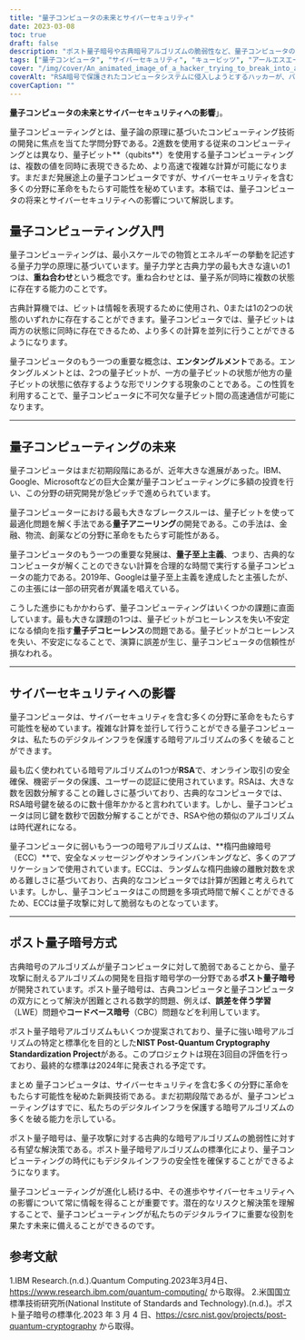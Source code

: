 ```yaml
---
title: "量子コンピュータの未来とサイバーセキュリティ"
date: 2023-03-08
toc: true
draft: false
description: "ポスト量子暗号や古典暗号アルゴリズムの脆弱性など、量子コンピュータの将来とサイバーセキュリティへの影響を探る。"
tags: ["量子コンピュータ", "サイバーセキュリティ", "キュービッツ", "アールエスエー", "エコー", "ポスト量子暗号", "量子アニーリング", "クォンタム至上主義", "重ね合わせ", "エンタングルメント", "暗号化アルゴリズム", "デジタルインフラ", "最適化問題", "テックジャイアント", "研究・開発", "デコヒーレンス", "オンライン取引", "セキュアメッセージング", "オンラインバンキング", "創薬"]
cover: "/img/cover/An_animated_image_of_a_hacker_trying_to_break_into_a_computer.png"
coverAlt: "RSA暗号で保護されたコンピュータシステムに侵入しようとするハッカーが、バックグラウンドで量子コンピュータが数秒で暗号を解くため、失敗するアニメーション画像です。"
coverCaption: ""
---
```


**量子コンピュータの未来とサイバーセキュリティへの影響**」。

量子コンピューティングとは、量子論の原理に基づいたコンピューティング技術の開発に焦点を当てた学問分野である。2進数を使用する従来のコンピューティングとは異なり、量子ビット**（qubits**）を使用する量子コンピューティングは、複数の値を同時に表現できるため、より高速で複雑な計算が可能になります。まだまだ発展途上の量子コンピュータですが、サイバーセキュリティを含む多くの分野に革命をもたらす可能性を秘めています。本稿では、量子コンピュータの将来とサイバーセキュリティへの影響について解説します。

## 量子コンピューティング入門

量子コンピューティングは、最小スケールでの物質とエネルギーの挙動を記述する量子力学の原理に基づいています。量子力学と古典力学の最も大きな違いの1つは、**重ね合わせ**という概念です。重ね合わせとは、量子系が同時に複数の状態に存在する能力のことです。

古典計算機では、ビットは情報を表現するために使用され、0または1の2つの状態のいずれかに存在することができます。量子コンピュータでは、量子ビットは両方の状態に同時に存在できるため、より多くの計算を並列に行うことができるようになります。

量子コンピュータのもう一つの重要な概念は、**エンタングルメント**である。エンタングルメントとは、2つの量子ビットが、一方の量子ビットの状態が他方の量子ビットの状態に依存するような形でリンクする現象のことである。この性質を利用することで、量子コンピュータに不可欠な量子ビット間の高速通信が可能になります。

______

## 量子コンピューティングの未来

量子コンピュータはまだ初期段階にあるが、近年大きな進展があった。IBM、Google、Microsoftなどの巨大企業が量子コンピューティングに多額の投資を行い、この分野の研究開発が急ピッチで進められています。

量子コンピューターにおける最も大きなブレークスルーは、量子ビットを使って最適化問題を解く手法である**量子アニーリング**の開発である。この手法は、金融、物流、創薬などの分野に革命をもたらす可能性がある。

量子コンピュータのもう一つの重要な発展は、**量子至上主義**、つまり、古典的なコンピュータが解くことのできない計算を合理的な時間で実行する量子コンピュータの能力である。2019年、Googleは量子至上主義を達成したと主張したが、この主張には一部の研究者が異議を唱えている。

こうした進歩にもかかわらず、量子コンピューティングはいくつかの課題に直面しています。最も大きな課題の1つは、量子ビットがコヒーレンスを失い不安定になる傾向を指す**量子デコヒーレンス**の問題である。量子ビットがコヒーレンスを失い、不安定になることで、演算に誤差が生じ、量子コンピュータの信頼性が損なわれる。

______

## サイバーセキュリティへの影響

量子コンピュータは、サイバーセキュリティを含む多くの分野に革命をもたらす可能性を秘めています。複雑な計算を並行して行うことができる量子コンピュータは、私たちのデジタルインフラを保護する暗号アルゴリズムの多くを破ることができます。

最も広く使われている暗号アルゴリズムの1つが**RSA**で、オンライン取引の安全確保、機密データの保護、ユーザーの認証に使用されています。RSAは、大きな数を因数分解することの難しさに基づいており、古典的なコンピュータでは、RSA暗号鍵を破るのに数十億年かかると言われています。しかし、量子コンピュータは同じ鍵を数秒で因数分解することができ、RSAや他の類似のアルゴリズムは時代遅れになる。

量子コンピュータに弱いもう一つの暗号アルゴリズムは、**楕円曲線暗号（ECC）**で、安全なメッセージングやオンラインバンキングなど、多くのアプリケーションで使用されています。ECCは、ランダムな楕円曲線の離散対数を求める難しさに基づいており、古典的なコンピュータでは計算が困難と考えられています。しかし、量子コンピュータはこの問題を多項式時間で解くことができるため、ECCは量子攻撃に対して脆弱なものとなっています。

______

## ポスト量子暗号方式

古典暗号のアルゴリズムが量子コンピュータに対して脆弱であることから、量子攻撃に耐えるアルゴリズムの開発を目指す暗号学の一分野である**ポスト量子暗号**が開発されています。ポスト量子暗号は、古典コンピュータと量子コンピュータの双方にとって解決が困難とされる数学的問題、例えば、**誤差を伴う学習**（LWE）問題や**コードベース暗号**（CBC）問題などを利用しています。

ポスト量子暗号アルゴリズムもいくつか提案されており、量子に強い暗号アルゴリズムの特定と標準化を目的とした**NIST Post-Quantum Cryptography Standardization Project**がある。このプロジェクトは現在3回目の評価を行っており、最終的な標準は2024年に発表される予定です。

まとめ
量子コンピュータは、サイバーセキュリティを含む多くの分野に革命をもたらす可能性を秘めた新興技術である。まだ初期段階であるが、量子コンピューティングはすでに、私たちのデジタルインフラを保護する暗号アルゴリズムの多くを破る能力を示している。

ポスト量子暗号は、量子攻撃に対する古典的な暗号アルゴリズムの脆弱性に対する有望な解決策である。ポスト量子暗号アルゴリズムの標準化により、量子コンピューティングの時代にもデジタルインフラの安全性を確保することができるようになります。

量子コンピューティングが進化し続ける中、その進歩やサイバーセキュリティへの影響について常に情報を得ることが重要です。潜在的なリスクと解決策を理解することで、量子コンピューティングが私たちのデジタルライフに重要な役割を果たす未来に備えることができるのです。

## 参考文献

1.IBM Research.(n.d.).Quantum Computing.2023年3月4日、https://www.research.ibm.com/quantum-computing/ から取得。
2.米国国立標準技術研究所(National Institute of Standards and Technology).(n.d.)。ポスト量子暗号の標準化.2023 年 3 月 4 日、https://csrc.nist.gov/projects/post-quantum-cryptography から取得。
